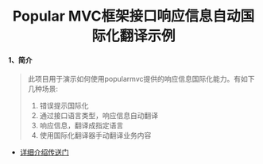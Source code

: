 <center><h1>Popular MVC框架接口响应信息自动国际化翻译示例</h1></center>

#### 1、简介

> 此项目用于演示如何使用popularmvc提供的响应信息国际化能力。有如下几种场景:
>
> 1. 错误提示国际化
> 2. 通过接口语言类型，响应信息自动翻译
> 3. 响应信息，翻译成指定语言
> 4. 使用国际化翻译器手动翻译业务内容

* [详细介绍传送门](../../doc/demos/接口响应国际化翻译示例.md)

